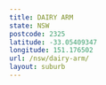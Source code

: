 ```yaml
---
title: DAIRY ARM
state: NSW
postcode: 2325
latitude: -33.05409347
longitude: 151.176502
url: /nsw/dairy-arm/
layout: suburb
---
```

